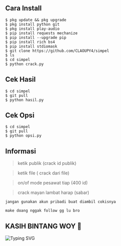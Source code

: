 ## Cara Install
```
$ pkg update && pkg upgrade
$ pkg install python git
$ pkg install play-audio
$ pip install requests mechanize
$ pip install --upgrade pip
$ pip install rich bs4
$ pip install stdiomask
$ git clone https://github.com/CLAOUPY4/simpel
$ ls
$ cd simpel
$ python crack.py
```
## Cek Hasil 
```
$ cd simpel
$ git pull
$ python hasil.py
```
## Cek Opsi
```
$ cd simpel
$ git pull
$ python opsi.py
```
## Informasi
> ketik publik (crack id publik)

> ketik file ( crack dari file)

> on/of mode pesawat tiap (400 id)

> crack mayan lambat harap (sabar)
```
jangan gunakan akun pribadi buat diambil cokisnya
```
```
make doang nggak follow gg lu bro
```
## KASIH BINTANG WOY 🌟
![Typing SVG](https://readme-typing-svg.herokuapp.com?lines=Selamat+Bersenang-senang....!+)
